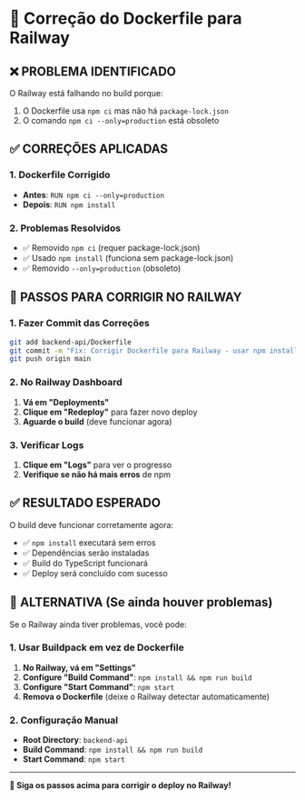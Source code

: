 # 🔧 Correção do Dockerfile para Railway

## ❌ **PROBLEMA IDENTIFICADO**

O Railway está falhando no build porque:
1. O Dockerfile usa `npm ci` mas não há `package-lock.json`
2. O comando `npm ci --only=production` está obsoleto

## ✅ **CORREÇÕES APLICADAS**

### **1. Dockerfile Corrigido**
- **Antes**: `RUN npm ci --only=production`
- **Depois**: `RUN npm install`

### **2. Problemas Resolvidos**
- ✅ Removido `npm ci` (requer package-lock.json)
- ✅ Usado `npm install` (funciona sem package-lock.json)
- ✅ Removido `--only=production` (obsoleto)

## 🚀 **PASSOS PARA CORRIGIR NO RAILWAY**

### **1. Fazer Commit das Correções**
```bash
git add backend-api/Dockerfile
git commit -m "Fix: Corrigir Dockerfile para Railway - usar npm install"
git push origin main
```

### **2. No Railway Dashboard**
1. **Vá em "Deployments"**
2. **Clique em "Redeploy"** para fazer novo deploy
3. **Aguarde o build** (deve funcionar agora)

### **3. Verificar Logs**
1. **Clique em "Logs"** para ver o progresso
2. **Verifique se não há mais erros** de npm

## ✅ **RESULTADO ESPERADO**

O build deve funcionar corretamente agora:
- ✅ `npm install` executará sem erros
- ✅ Dependências serão instaladas
- ✅ Build do TypeScript funcionará
- ✅ Deploy será concluído com sucesso

## 🔧 **ALTERNATIVA (Se ainda houver problemas)**

Se o Railway ainda tiver problemas, você pode:

### **1. Usar Buildpack em vez de Dockerfile**
1. **No Railway, vá em "Settings"**
2. **Configure "Build Command"**: `npm install && npm run build`
3. **Configure "Start Command"**: `npm start`
4. **Remova o Dockerfile** (deixe o Railway detectar automaticamente)

### **2. Configuração Manual**
- **Root Directory**: `backend-api`
- **Build Command**: `npm install && npm run build`
- **Start Command**: `npm start`

---

**🎯 Siga os passos acima para corrigir o deploy no Railway!**
